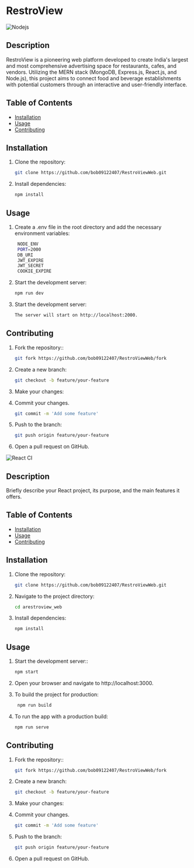 # RestroView

![Nodejs](https://www.vectorlogo.zone/logos/nodejs/nodejs-ar21.svg)

## Description

RestroView is a pioneering web platform developed to create India's largest and most comprehensive advertising space for restaurants, cafes, and vendors. Utilizing the MERN stack (MongoDB, Express.js, React.js, and Node.js), this project aims to connect food and beverage establishments with potential customers through an interactive and user-friendly interface.

## Table of Contents

- [Installation](#installation)
- [Usage](#usage)
- [Contributing](#contributing)

## Installation

1. Clone the repository:
   ```sh
   git clone https://github.com/bob09122407/RestroViewWeb.git

2. Install dependencies:
   ```sh
   npm install

## Usage

1. Create a .env file in the root directory and add the necessary environment variables:
   ```sh
    NODE_ENV
    PORT=2000
    DB_URI
    JWT_EXPIRE
    JWT_SECRET
    COOKIE_EXPIRE


2. Start the development server:
   ```sh
   npm run dev

3. Start the development server:
   ```sh
   The server will start on http://localhost:2000.


## Contributing
1. Fork the repository::
   ```sh
   git fork https://github.com/bob09122407/RestroViewWeb/fork

2. Create a new branch:
   ```sh
   git checkout -b feature/your-feature
   
3. Make your changes:
   
4. Commit your changes.
   ```sh
   git commit -m 'Add some feature'

5. Push to the branch:
   ```sh
   git push origin feature/your-feature

6. Open a pull request on GitHub.



![React CI](https://www.vectorlogo.zone/logos/reactjs/reactjs-icon.svg)

## Description

Briefly describe your React project, its purpose, and the main features it offers.

## Table of Contents

- [Installation](#installation)
- [Usage](#usage)
- [Contributing](#contributing)

## Installation

1. Clone the repository:
   ```sh
   git clone https://github.com/bob09122407/RestroViewWeb.git

2. Navigate to the project directory:
   ```sh
   cd arestroview_web

3. Install dependencies:
   ```sh
   npm install

## Usage

1. Start the development server::
   ```sh
   npm start
2. Open your browser and navigate to http://localhost:3000.

3. To build the project for production:
   ```sh
    npm run build

4. To run the app with a production build:
   ```sh
   npm run serve

## Contributing

1. Fork the repository::
   ```sh
   git fork https://github.com/bob09122407/RestroViewWeb/fork

2. Create a new branch:
   ```sh
   git checkout -b feature/your-feature
   
3. Make your changes:
   
4. Commit your changes.
   ```sh
   git commit -m 'Add some feature'

5. Push to the branch:
   ```sh
   git push origin feature/your-feature

6. Open a pull request on GitHub.

   




   
